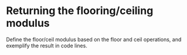 # Returning the flooring/ceiling modulus

Define the floor/ceil modulus based on the floor and ceil operations, and exemplify the result in code lines.